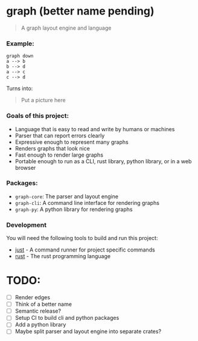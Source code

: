 # graph (better name pending)

> A graph layout engine and language

### Example:

```
graph down
a --> b
b --> d
a --> c
c --> d

```

Turns into:

> Put a picture here

### Goals of this project:

- Language that is easy to read and write by humans or machines
- Parser that can report errors clearly
- Expressive enough to represent many graphs
- Renders graphs that look nice
- Fast enough to render large graphs
- Portable enough to run as a CLI, rust library, python library, or in a web browser

### Packages:

- `graph-core`: The parser and layout engine
- `graph-cli`: A command line interface for rendering graphs
- `graph-py`: A python library for rendering graphs

### Development

You will need the following tools to build and run this project:

- [just](https://github.com/casey/just) - A command runner for project specific commands
- [rust](https://www.rust-lang.org/tools/install) - The rust programming language

# TODO:

- [ ] Render edges
- [ ] Think of a better name
- [ ] Semantic release?
- [ ] Setup CI to build cli and python packages
- [ ] Add a python library
- [ ] Maybe split parser and layout engine into separate crates?
